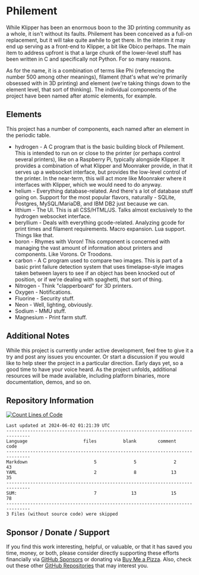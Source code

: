 # Philement
While Klipper has been an enormous boon to the 3D printing community as a whole, it isn't without its faults. Philement has been conceived as a full-on replacement, but it will take quite awhile to get there. In the interim it may end up serving as a front-end to Klipper, a bit like Obico perhaps. The main item to address upfront is that a large chunk of the lower-level stuff has been written in C and specifically not Python. For so many reasons. 

As for the name, it is a combination of terms like Phi (referencing the number 500 among other meanings), filament (that's what we're primarily obsessed with in 3D printing) and element (we're taking things down to the element level, that sort of thinking). The individual components of the project have been named after atomic elements, for example.

## Elements
This project has a number of components, each named after an element in the periodic table.
- hydrogen - A C program that is the basic building block of Philement. This is intended to run on or close to the printer (or perhaps control several printers), like on a Raspberry Pi, typically alongside Klipper. It provides a combination of what Klipper and Moonraker provide, in that it serves up a websocket interface, but provides the low-level control of the printer. In the near-term, this will act more like Moonraker where it interfaces with Klipper, which we would need to do anyway.
- helium - Everything database-related. And there's a lot of database stuff going on. Support for the most popular flavors, naturally - SQLite, Postgres, MySQL/MariaDB, and IBM DB2 just because we can.
- lithium - The UI. This is all CSS/HTML/JS. Talks almost exclusively to the hydrogen websocket interface. 
- beryllium - Deals with everything gcode-related. Analyzing gcode for print times and filament requirements. Macro expansion. Lua support. Things like that.
- boron - Rhymes with Voron! This component is concerned with managing the vast amount of information about printers and components. Like Vorons. Or Troodons.
- carbon - A C program used to compare two images. This is part of a basic print failure detection system that uses timelapse-style images taken between layers to see if an object has been knocked out of position, or if we're dealing with spaghetti, that sort of thing.
- Nitrogen - Think "clapperboard" for 3D printers.  
- Oxygen - Notifications.
- Fluorine - Security stuff.
- Neon - Well, lighting, obviously.
- Sodium - MMU stuff.
- Magnesium - Print farm stuff.

## Additional Notes
While this project is currently under active development, feel free to give it a try and post any issues you encounter.  Or start a discussion if you would like to help steer the project in a particular direction.  Early days yet, so a good time to have your voice heard.  As the project unfolds, additional resources will be made available, including platform binaries, more documentation, demos, and so on.

## Repository Information 
[![Count Lines of Code](https://github.com/500Foods/Template/actions/workflows/main.yml/badge.svg)](https://github.com/500Foods/Template/actions/workflows/main.yml)
<!--CLOC-START -->
```
Last updated at 2024-06-02 01:21:39 UTC
-------------------------------------------------------------------------------
Language                     files          blank        comment           code
-------------------------------------------------------------------------------
Markdown                         5              5              2             43
YAML                             2              8             13             35
-------------------------------------------------------------------------------
SUM:                             7             13             15             78
-------------------------------------------------------------------------------
3 Files (without source code) were skipped
```
<!--CLOC-END-->

## Sponsor / Donate / Support
If you find this work interesting, helpful, or valuable, or that it has saved you time, money, or both, please consider directly supporting these efforts financially via [GitHub Sponsors](https://github.com/sponsors/500Foods) or donating via [Buy Me a Pizza](https://www.buymeacoffee.com/andrewsimard500). Also, check out these other [GitHub Repositories](https://github.com/500Foods?tab=repositories&q=&sort=stargazers) that may interest you.
